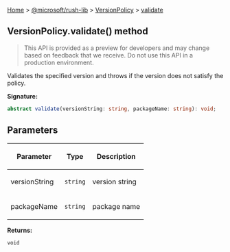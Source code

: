 [Home](./index) &gt; [@microsoft/rush-lib](./rush-lib.md) &gt; [VersionPolicy](./rush-lib.versionpolicy.md) &gt; [validate](./rush-lib.versionpolicy.validate.md)

## VersionPolicy.validate() method

> This API is provided as a preview for developers and may change based on feedback that we receive. Do not use this API in a production environment.
> 

Validates the specified version and throws if the version does not satisfy the policy.

<b>Signature:</b>

```typescript
abstract validate(versionString: string, packageName: string): void;
```

## Parameters

|  <p>Parameter</p> | <p>Type</p> | <p>Description</p> |
|  --- | --- | --- |
|  <p>versionString</p> | <p>`string`</p> | <p>version string</p> |
|  <p>packageName</p> | <p>`string`</p> | <p>package name</p> |

<b>Returns:</b>

`void`

